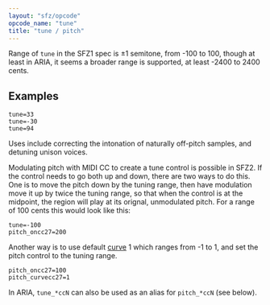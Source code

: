 ```yaml
---
layout: "sfz/opcode"
opcode_name: "tune"
title: "tune / pitch"
---
```

Range of `tune` in the SFZ1 spec is ±1 semitone, from -100 to 100, though at least
in ARIA, it seems a broader range is supported, at least -2400 to 2400 cents.

## Examples

```
tune=33
tune=-30
tune=94
```

Uses include correcting the intonation of naturally off-pitch samples, and
detuning unison voices.

Modulating pitch with MIDI CC to create a tune control is possible in SFZ2. If the
control needs to go both up and down, there are two ways to do this. One is to move
the pitch down by the tuning range, then have modulation move it up by twice the
tuning range, so that when the control is at the midpoint, the region will play at
its orignal, unmodulated pitch. For a range of 100 cents this would look like this:

```
tune=-100
pitch_oncc27=200
```

Another way is to use default [curve](/headers/curve) 1 which ranges from -1 to 1,
and set the pitch control to the tuning range.

```
pitch_oncc27=100
pitch_curvecc27=1
```

In ARIA, `tune_*ccN` can also be used as an alias for `pitch_*ccN` (see below).
